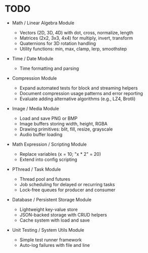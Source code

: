# TODO

- Math / Linear Algebra Module
    - Vectors (2D, 3D, 4D) with dot, cross, normalize, length
    - Matrices (2x2, 3x3, 4x4) for multiply, invert, transform
    - Quaternions for 3D rotation handling
    - Utility functions: min, max, clamp, lerp, smoothstep

- Time / Date Module
    - Time formatting and parsing

- Compression Module
    - Expand automated tests for block and streaming helpers
    - Document compression usage patterns and error reporting
    - Evaluate adding alternative algorithms (e.g., LZ4, Brotli)

- Image / Media Module
    - Load and save PNG or BMP
    - Image buffers storing width, height, RGBA
    - Drawing primitives: blit, fill, resize, grayscale
    - Audio buffer loading

- Math Expression / Scripting Module
    - Replace variables (x = 10; "x * 2" = 20)
    - Extend into config scripting

- PThread / Task Module
    - Thread pool and futures
    - Job scheduling for delayed or recurring tasks
    - Lock-free queues for producer and consumer

- Database / Persistent Storage Module
    - Lightweight key-value store
    - JSON-backed storage with CRUD helpers
    - Cache system with load and save

- Unit Testing / System Utils Module
    - Simple test runner framework
    - Auto-log failures with file and line

